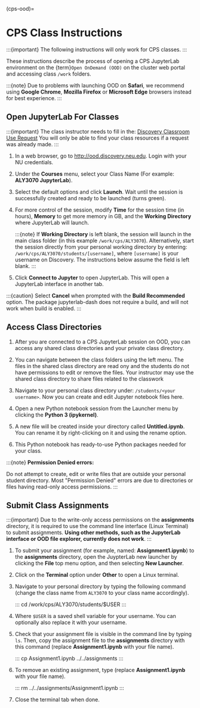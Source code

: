 (cps-ood)=

# CPS Class Instructions

:::{important}
The following instructions will only work for CPS classes.
:::

These instructions describe the process of opening a CPS JupyterLab environment on the {term}`Open OnDemand (OOD)` on the cluster web portal and accessing class `/work` folders.

:::{note}
Due to problems with launching OOD on **Safari**, we recommend using **Google Chrome**, **Mozilla Firefox** or **Microsoft Edge** browsers instead for best experience.
:::

## Open JupyterLab For Classes

:::{important}
The class instructor needs to fill in the: [Discovery Classroom Use Request] You will only be able to find your class resources if a request was already made.
:::

1. In a web browser, go to <http://ood.discovery.neu.edu>. Login with your NU credentials.

1. Under the **Courses** menu, select your Class Name (For example: **ALY3070 JupyterLab**).

1. Select the default options and click **Launch**. Wait until the session is successfully created and ready to be launched (turns green).

1. For more control of the session, modify **Time** for the session time (in hours), **Memory** to get more memory in GB, and the **Working Directory** where JupyterLab will launch.

    :::{note}
    If **Working Directory** is left blank, the session will launch in the main class folder (in this example `/work/cps/ALY3070`). Alternatively, start the session directly from your personal working directory by entering: `/work/cps/ALY3070/students/[username]`, where `[username]` is your username on Discovery. The instructions below assume the field is left blank.
    :::

1. Click **Connect to Jupyter** to open JupyterLab. This will open a JupyterLab interface in another tab.

:::{caution}
Select **Cancel** when prompted with the **Build Recommended** option. The package jupyterlab-dash does not require a build, and will not work when build is enabled.
:::

## Access Class Directories

1. After you are connected to a CPS JupyterLab session on OOD, you can access any shared class directories and your private class directory.

1. You can navigate between the class folders using the left menu. The files in the shared class directory are read ony and the students do not have permissions to edit or remove the files. Your instructor may use the shared class directory to share files related to the classwork

1. Navigate to your personal class directory under: `/students/<your username>`. Now you can create and edit Jupyter notebook files here.

1. Open a new Python notebook session from the Launcher menu by clicking the **Python 3 (ipykernel)**.

1. A new file will be created inside your directory called **Untitled.ipynb**. You can rename it by right-clicking on it and using the rename option.

1. This Python notebook has ready-to-use Python packages needed for your class.

:::{note}
**Permission Denied errors:**

Do not attempt to create, edit or write files that are outside your personal student directory. Most "Permission Denied" errors are due to directories or files having read-only access permissions.
:::

## Submit Class Assignments

:::{important}
Due to the write-only access permissions on the **assignments** directory, it is required to use the command line interface (Linux Terminal) to submit assignments. **Using other methods, such as the JupyterLab interface or OOD file explorer, currently does not work**.
:::

1. To submit your assignment (for example, named: **Assignment1.ipynb**) to the **assignments** directory, open the JuypterLab new launcher by clicking the **File** top menu option, and then selecting **New Launcher**.

1. Click on the **Terminal** option under **Other** to open a Linux terminal.

1. Navigate to your personal directory by typing the following command (change the class name from `ALY3070` to your class name accordingly).

    :::
    cd /work/cps/ALY3070/students/$USER
    :::

1. Where `$USER` is a saved shell variable for your username. You can optionally also replace it with your username.

1. Check that your assignment file is visible in the command line by typing `ls`. Then, copy the assignment file to the **assignments** directory with this command (replace **Assignment1.ipynb** with your file name).

    :::
    cp Assignment1.ipynb ../../assignments
    :::

1. To remove an existing assignment, type (replace **Assignment1.ipynb** with your file name).

    :::
    rm ../../assignments/Assignment1.ipynb
    :::

1. Close the terminal tab when done.

[discovery classroom use request]: https://bit.ly/NURC-Classroom
